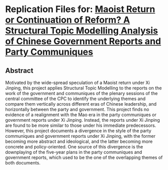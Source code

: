 # Replication Files for: [Maoist Return or Continuation of Reform? A Structural Topic Modelling Analysis of Chinese Government Reports and Party Communiques](https://rubuky.com/papers/2024-08-02-Maoist/)
## Abstract
Motivated by the wide-spread speculation of a Maoist return under Xi Jinping, this project applies Structural Topic Modelling to the reports on the work of the government and communiques of the plenary sessions of the central committee of the CPC to identify the underlying themes and compare them vertically across different eras of Chinese leadership, and horizontally between the party and government. This project finds no evidence of a realignment with the Mao era in the party communiques or government reports under Xi Jinping. Instead, the reports under Xi Jinping are found to be more similar to those under his immediate predecessors. However, this project documents a divergence in the style of the party communiques and government reports under Xi Jinping, with the former becoming more abstract and ideological, and the latter becoming more concrete and policy-oriented. One source of this divergence is the downplaying of the five-year plans in the party communiques and government reports, which used to be the one of the overlapping themes of both documents.
